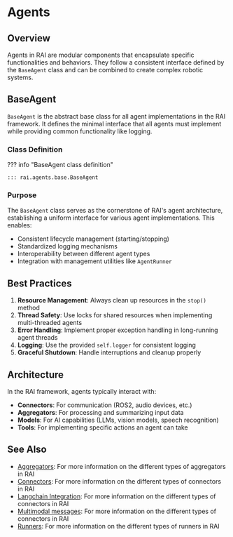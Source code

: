 # Agents

## Overview

Agents in RAI are modular components that encapsulate specific functionalities and behaviors. They follow a consistent interface defined by the `BaseAgent` class and can be combined to create complex robotic systems.

## BaseAgent

`BaseAgent` is the abstract base class for all agent implementations in the RAI framework. It defines the minimal interface that all agents must implement while providing common functionality like logging.

### Class Definition

??? info "BaseAgent class definition"

    ::: rai.agents.base.BaseAgent

### Purpose

The `BaseAgent` class serves as the cornerstone of RAI's agent architecture, establishing a uniform interface for various agent implementations. This enables:

-   Consistent lifecycle management (starting/stopping)
-   Standardized logging mechanisms
-   Interoperability between different agent types
-   Integration with management utilities like `AgentRunner`

## Best Practices

1. **Resource Management**: Always clean up resources in the `stop()` method
2. **Thread Safety**: Use locks for shared resources when implementing multi-threaded agents
3. **Error Handling**: Implement proper exception handling in long-running agent threads
4. **Logging**: Use the provided `self.logger` for consistent logging
5. **Graceful Shutdown**: Handle interruptions and cleanup properly

## Architecture

In the RAI framework, agents typically interact with:

-   **Connectors**: For communication (ROS2, audio devices, etc.)
-   **Aggregators**: For processing and summarizing input data
-   **Models**: For AI capabilities (LLMs, vision models, speech recognition)
-   **Tools**: For implementing specific actions an agent can take

## See Also

-   [Aggregators](../aggregators/overview.md): For more information on the different types of aggregators in RAI
-   [Connectors](../connectors/overview.md): For more information on the different types of connectors in RAI
-   [Langchain Integration](../langchain_integration/overview.md): For more information on the different types of connectors in RAI
-   [Multimodal messages](../langchain_integration/multimodal_messages.md): For more information on the different types of connectors in RAI
-   [Runners](../runners/overview.md): For more information on the different types of runners in RAI
